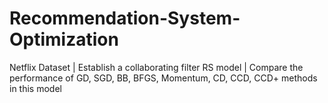 # Recommendation-System-Optimization
Netflix Dataset | Establish a collaborating filter RS model | Compare the performance of GD, SGD, BB, BFGS, Momentum, CD, CCD, CCD+ methods in this model 

